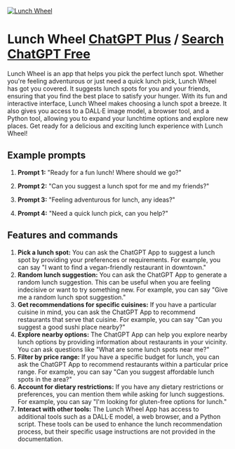 
[![Lunch Wheel](https://files.oaiusercontent.com/file-Vbn6QnjxDr6HwwYyknwrU3Sl?se=2123-10-16T04%3A11%3A23Z&sp=r&sv=2021-08-06&sr=b&rscc=max-age%3D31536000%2C%20immutable&rscd=attachment%3B%20filename%3D5259cbc1-bd1a-4e95-bab4-f1c0d577bb4d.png&sig=BXKfunK0IOfpFkbvxsGVdqWUOPd9jjKmbvumO0ckw%2B0%3D)](https://chat.openai.com/g/g-JK4312gXG-lunch-wheel)

# Lunch Wheel [ChatGPT Plus](https://chat.openai.com/g/g-JK4312gXG-lunch-wheel) / [Search ChatGPT Free](https://gptcall.net/index.html#/?search=Lunch%20Wheel)

Lunch Wheel is an app that helps you pick the perfect lunch spot. Whether you're feeling adventurous or just need a quick lunch pick, Lunch Wheel has got you covered. It suggests lunch spots for you and your friends, ensuring that you find the best place to satisfy your hunger. With its fun and interactive interface, Lunch Wheel makes choosing a lunch spot a breeze. It also gives you access to a DALL·E image model, a browser tool, and a Python tool, allowing you to expand your lunchtime options and explore new places. Get ready for a delicious and exciting lunch experience with Lunch Wheel!

## Example prompts

1. **Prompt 1:** "Ready for a fun lunch! Where should we go?"

2. **Prompt 2:** "Can you suggest a lunch spot for me and my friends?"

3. **Prompt 3:** "Feeling adventurous for lunch, any ideas?"

4. **Prompt 4:** "Need a quick lunch pick, can you help?"

## Features and commands

1. **Pick a lunch spot:** You can ask the ChatGPT App to suggest a lunch spot by providing your preferences or requirements. For example, you can say "I want to find a vegan-friendly restaurant in downtown."
2. **Random lunch suggestion:** You can ask the ChatGPT App to generate a random lunch suggestion. This can be useful when you are feeling indecisive or want to try something new. For example, you can say "Give me a random lunch spot suggestion."
3. **Get recommendations for specific cuisines:** If you have a particular cuisine in mind, you can ask the ChatGPT App to recommend restaurants that serve that cuisine. For example, you can say "Can you suggest a good sushi place nearby?"
4. **Explore nearby options:** The ChatGPT App can help you explore nearby lunch options by providing information about restaurants in your vicinity. You can ask questions like "What are some lunch spots near me?"
5. **Filter by price range:** If you have a specific budget for lunch, you can ask the ChatGPT App to recommend restaurants within a particular price range. For example, you can say "Can you suggest affordable lunch spots in the area?"
6. **Account for dietary restrictions:** If you have any dietary restrictions or preferences, you can mention them while asking for lunch suggestions. For example, you can say "I'm looking for gluten-free options for lunch."
7. **Interact with other tools:** The Lunch Wheel App has access to additional tools such as a DALL·E model, a web browser, and a Python script. These tools can be used to enhance the lunch recommendation process, but their specific usage instructions are not provided in the documentation.


